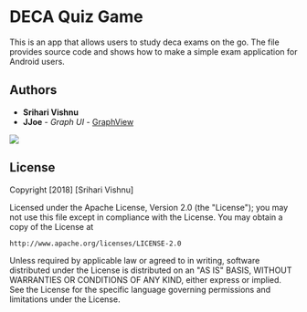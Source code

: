 # DECA Quiz Game
This is an app that allows users to study deca exams on the go. The file provides source code and shows how to make a simple exam application for Android users. 

## Authors
* **Srihari Vishnu**
* **JJoe** - *Graph UI* - [GraphView](https://github.com/jjoe64/GraphView)

<img src="https://ibb.co/g0miX9" />

## License

Copyright [2018] [Srihari Vishnu]

Licensed under the Apache License, Version 2.0 (the "License");
you may not use this file except in compliance with the License.
You may obtain a copy of the License at

    http://www.apache.org/licenses/LICENSE-2.0

Unless required by applicable law or agreed to in writing, software
distributed under the License is distributed on an "AS IS" BASIS,
WITHOUT WARRANTIES OR CONDITIONS OF ANY KIND, either express or implied.
See the License for the specific language governing permissions and
limitations under the License.

